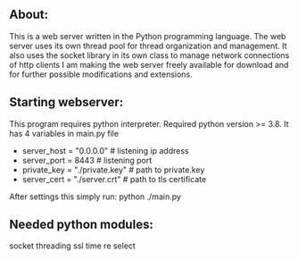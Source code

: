 
About:
-----------
This is a web server written in the Python programming language.
The web server uses its own thread pool for thread organization and management.
It also uses the socket library in its own class to manage network connections of http clients
I am making the web server freely available for download and for further possible modifications and extensions.


Starting webserver:
-------------------
This program requires python interpreter. Required python version >= 3.8.
It has 4 variables in main.py file
- server_host = "0.0.0.0"             # listening ip address
- server_port = 8443                  # listening port
- private_key = "./private.key"       # path to private.key
- server_cert = "./server.crt"        # path to tls certificate

After settings this simply run:
python ./main.py


Needed python modules:
----------------------
socket
threading
ssl
time
re
select